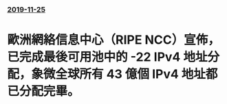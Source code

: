 ### [2019-11-25](/news/2019/11/25/index.md)

##### 
# 歐洲網絡信息中心（RIPE NCC）宣佈，已完成最後可用池中的 -22 IPv4 地址分配，象微全球所有 43 億個 IPv4 地址都已分配完畢。



